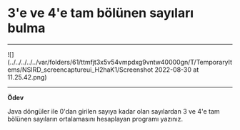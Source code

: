 # 3'e ve 4'e tam bölünen sayıları bulma

---

![](../../../../../var/folders/61/ttmfjt3x5v54vmpdxg9vntw40000gn/T/TemporaryItems/NSIRD_screencaptureui_H2haK1/Screenshot 2022-08-30 at 11.25.42.png)

---

**Ödev**

Java döngüler ile 0'dan girilen sayıya kadar olan sayılardan 3 ve 4'e tam bölünen sayıların ortalamasını hesaplayan programı yazınız.